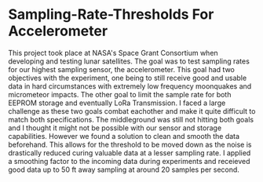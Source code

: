 # Sampling-Rate-Thresholds For Accelerometer

This project took place at NASA's Space Grant Consortium when developing and testing lunar satellites. The goal was to test sampling rates for our highest sampling sensor, the accelerometer. This goal had two objectives with the experiment, one being to still receive good and usable data in hard circumstances with extremely low frequency moonquakes and micrometeor impacts. The other goal to limit the sample rate for both EEPROM storage and eventually LoRa Transmission. I faced a large challenge as these two goals combat eachother and make it quite difficult to match both specifications. The middleground was still not hitting both goals and I thought it might not be possible with our sensor and storage capabilities. However we found a solution to clean and smooth the data beforehand. This allows for the threshold to be moved down as the noise is drastically reduced curing valuable data at a lesser sampling rate. I applied a smoothing factor to the incoming data during experiments and receieved good data up to 50 ft away sampling at around 20 samples per second.
